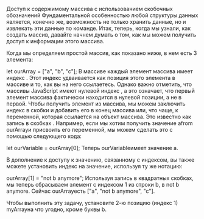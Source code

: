 Доступ к содержимому массива с использованием скобочных обозначений
Фундаментальной особенностью любой структуры данных является, конечно же, возможность не только хранить данные, но и извлекать эти данные по команде. Итак, теперь, когда мы узнали, как создать массив, давайте начнем думать о том, как мы можем получить доступ к информации этого массива.

Когда мы определяем простой массив, как показано ниже, в нем есть 3 элемента:

let ourArray = ["a", "b", "c"];
В массиве каждый элемент массива имеет индекс . Этот индекс удваивается как позиция этого элемента в массиве и то, как вы на него ссылаетесь. Однако важно отметить, что массивы JavaScript имеют нулевой индекс , а это означает, что первый элемент массива фактически находится в нулевой позиции, а не в первой. Чтобы получить элемент из массива, мы можем заключить индекс в скобки и добавить его в конец массива или, что чаще, к переменной, которая ссылается на объект массива. Это известно как запись в скобках . Например, если мы хотим получить значение afrom ourArrayи присвоить его переменной, мы можем сделать это с помощью следующего кода:

let ourVariable = ourArray[0];
Теперь ourVariableимеет значение a.

В дополнение к доступу к значению, связанному с индексом, вы также можете установить индекс на значение, используя ту же нотацию:

ourArray[1] = "not b anymore";
Используя запись в квадратных скобках, мы теперь сбрасываем элемент с индексом 1 из строки b, в not b anymore. Сейчас ourArrayесть ["a", "not b anymore", "c"].

Чтобы выполнить эту задачу, установите 2-ю позицию (индекс 1) myArrayна что угодно, кроме буквы b.
